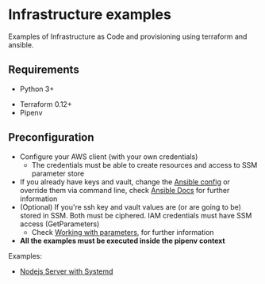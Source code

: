 # Infrastructure examples
Examples of Infrastructure as Code and provisioning using terraform and ansible.

## Requirements

* Python 3+
+ Terraform 0.12+
+ Pipenv

## Preconfiguration

* Configure your AWS client (with your own credentials)
  * The credentials must be able to create resources and access to SSM parameter store
* If you already have keys and vault, change the [Ansible config](ansible.cfg) or override them via command line, check [Ansible Docs](https://docs.ansible.com/ansible/latest/cli/ansible-playbook.html) for further information 
* (Optional) If you're ssh key and vault values are (or are going to be) stored in SSM. Both must be ciphered. IAM credentials must have SSM access (GetParameters)
  * Check [Working with parameters](https://docs.aws.amazon.com/systems-manager/latest/userguide/sysman-paramstore-working.html), for further information
* **All the examples must be executed inside the pipenv context**

Examples:

* [Nodejs Server with Systemd](systemd-node/Readme.md)